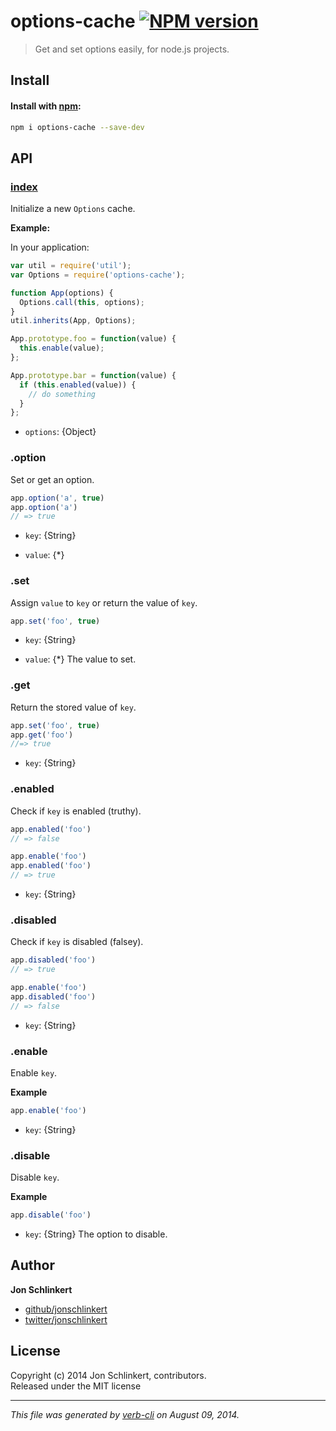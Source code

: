 # options-cache [![NPM version](https://badge.fury.io/js/options-cache.png)](http://badge.fury.io/js/options-cache)

> Get and set options easily, for node.js projects.

## Install
#### Install with [npm](npmjs.org):

```bash
npm i options-cache --save-dev
```

## API
### [index](index.js)



Initialize a new `Options` cache.

**Example:**

In your application:

```js
var util = require('util');
var Options = require('options-cache');

function App(options) {
  Options.call(this, options);
}
util.inherits(App, Options);

App.prototype.foo = function(value) {
  this.enable(value);
};

App.prototype.bar = function(value) {
  if (this.enabled(value)) {
    // do something
  }
};
```

* ``options``: {Object} 
 

### .option

Set or get an option.

```js
app.option('a', true)
app.option('a')
// => true
```

* ``key``: {String} 

* ``value``: {*} 
 

### .set

Assign `value` to `key` or return the value of `key`.

```js
app.set('foo', true)
```

* ``key``: {String} 

* ``value``: {*} The value to set.
 

### .get

Return the stored value of `key`.

```js
app.set('foo', true)
app.get('foo')
//=> true
```

* ``key``: {String} 
 

### .enabled

Check if `key` is enabled (truthy).

```js
app.enabled('foo')
// => false

app.enable('foo')
app.enabled('foo')
// => true
```

* ``key``: {String} 
 

### .disabled

Check if `key` is disabled (falsey).

```js
app.disabled('foo')
// => true

app.enable('foo')
app.disabled('foo')
// => false
```

* ``key``: {String} 
 

### .enable

Enable `key`.

**Example**

```js
app.enable('foo')
```

* ``key``: {String} 
 

### .disable

Disable `key`.

**Example**

```js
app.disable('foo')
```

* ``key``: {String} The option to disable.

## Author

**Jon Schlinkert**
 
+ [github/jonschlinkert](https://github.com/jonschlinkert)
+ [twitter/jonschlinkert](http://twitter.com/jonschlinkert) 

## License
Copyright (c) 2014 Jon Schlinkert, contributors.  
Released under the MIT license

***

_This file was generated by [verb-cli](https://github.com/assemble/verb-cli) on August 09, 2014._
